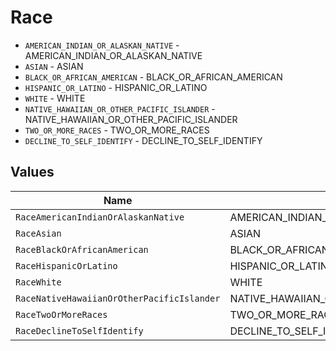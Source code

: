 # Race

* `AMERICAN_INDIAN_OR_ALASKAN_NATIVE` - AMERICAN_INDIAN_OR_ALASKAN_NATIVE
* `ASIAN` - ASIAN
* `BLACK_OR_AFRICAN_AMERICAN` - BLACK_OR_AFRICAN_AMERICAN
* `HISPANIC_OR_LATINO` - HISPANIC_OR_LATINO
* `WHITE` - WHITE
* `NATIVE_HAWAIIAN_OR_OTHER_PACIFIC_ISLANDER` - NATIVE_HAWAIIAN_OR_OTHER_PACIFIC_ISLANDER
* `TWO_OR_MORE_RACES` - TWO_OR_MORE_RACES
* `DECLINE_TO_SELF_IDENTIFY` - DECLINE_TO_SELF_IDENTIFY


## Values

| Name                                       | Value                                      |
| ------------------------------------------ | ------------------------------------------ |
| `RaceAmericanIndianOrAlaskanNative`        | AMERICAN_INDIAN_OR_ALASKAN_NATIVE          |
| `RaceAsian`                                | ASIAN                                      |
| `RaceBlackOrAfricanAmerican`               | BLACK_OR_AFRICAN_AMERICAN                  |
| `RaceHispanicOrLatino`                     | HISPANIC_OR_LATINO                         |
| `RaceWhite`                                | WHITE                                      |
| `RaceNativeHawaiianOrOtherPacificIslander` | NATIVE_HAWAIIAN_OR_OTHER_PACIFIC_ISLANDER  |
| `RaceTwoOrMoreRaces`                       | TWO_OR_MORE_RACES                          |
| `RaceDeclineToSelfIdentify`                | DECLINE_TO_SELF_IDENTIFY                   |